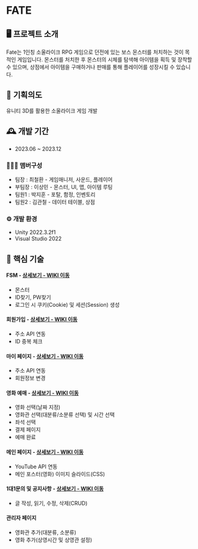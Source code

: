 # FATE

## 🖥️ 프로젝트 소개
Fate는 1인칭 소울라이크 RPG 게임으로 던전에 있는 보스 몬스터를 처치하는 것이 목적인 게임입니다.
몬스터를 처치한 후 몬스터의 시체를 탐색해 아이템을 획득 및 장착할 수 있으며, 상점에서 아이템을 구매하거나
판매를 통해 플레이어를 성장시킬 수 있습니다.
<br>

## 📜 기획의도
유니티 3D를 활용한 소울라이크 게임 개발

## 🕰️ 개발 기간
* 2023.06 ~ 2023.12

### 🧑‍🤝‍🧑 맴버구성
 - 팀장  : 최철환 - 게임매니저, 사운드, 플레이어
 - 부팀장 : 이상민 - 몬스터, UI, 맵, 아이템 루팅
 - 팀원1 : 박지훈 - 포탈, 함정, 인벤토리
 - 팀원2 : 김관철 - 데이터 테이블, 상점

### ⚙️ 개발 환경
- Unity 2022.3.2f1
- Visual Studio 2022

## 📌 핵심 기술
#### FSM - <a href="https://github.com/oeto2/Project_D/wiki/FSM" >상세보기 - WIKI 이동</a>
- 몬스터
- ID찾기, PW찾기
- 로그인 시 쿠키(Cookie) 및 세션(Session) 생성
#### 회원가입 - <a href="https://github.com/chaehyuenwoo/SpringBoot-Project-MEGABOX/wiki/%EC%A3%BC%EC%9A%94-%EA%B8%B0%EB%8A%A5-%EC%86%8C%EA%B0%9C(Member)" >상세보기 - WIKI 이동</a>
- 주소 API 연동
- ID 중복 체크
#### 마이 페이지 - <a href="https://github.com/chaehyuenwoo/SpringBoot-Project-MEGABOX/wiki/%EC%A3%BC%EC%9A%94-%EA%B8%B0%EB%8A%A5-%EC%86%8C%EA%B0%9C(Member)" >상세보기 - WIKI 이동</a>
- 주소 API 연동
- 회원정보 변경

#### 영화 예매 - <a href="https://github.com/chaehyuenwoo/SpringBoot-Project-MEGABOX/wiki/%EC%A3%BC%EC%9A%94-%EA%B8%B0%EB%8A%A5-%EC%86%8C%EA%B0%9C(%EC%98%81%ED%99%94-%EC%98%88%EB%A7%A4)" >상세보기 - WIKI 이동</a>
- 영화 선택(날짜 지정)
- 영화관 선택(대분류/소분류 선택) 및 시간 선택
- 좌석 선택
- 결제 페이지
- 예매 완료
#### 메인 페이지 - <a href="https://github.com/chaehyuenwoo/SpringBoot-Project-MEGABOX/wiki/%EC%A3%BC%EC%9A%94-%EA%B8%B0%EB%8A%A5-%EC%86%8C%EA%B0%9C(%EB%A9%94%EC%9D%B8-Page)" >상세보기 - WIKI 이동</a>
- YouTube API 연동
- 메인 포스터(영화) 이미지 슬라이드(CSS)
#### 1대1문의 및 공지사항 - <a href="" >상세보기 - WIKI 이동</a> 
- 글 작성, 읽기, 수정, 삭제(CRUD)

#### 관리자 페이지 
- 영화관 추가(대분류, 소분류)
- 영화 추가(상영시간 및 상영관 설정)
